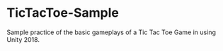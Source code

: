 # TicTacToe-Sample
Sample practice of the basic gameplays of a Tic Tac Toe Game in using Unity 2018. 
